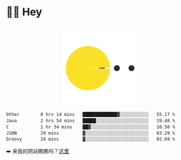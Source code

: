 
# 👋🏻 Hey
<div align="center">
	<br>
	<img src="https://raw.githubusercontent.com/Aniket965/Aniket965/master/pacman.svg?sanitize=true" width="200" height="200">
	<br>
</div>

<!--START_SECTION:waka-->

```txt
Other        8 hrs 14 mins   █████████████▓░░░░░░░░░░░   55.17 %
Java         2 hrs 54 mins   █████░░░░░░░░░░░░░░░░░░░░   19.48 %
C            1 hr 34 mins    ██▓░░░░░░░░░░░░░░░░░░░░░░   10.50 %
JSON         29 mins         ▓░░░░░░░░░░░░░░░░░░░░░░░░   03.29 %
Groovy       24 mins         ▓░░░░░░░░░░░░░░░░░░░░░░░░   02.69 %
```

<!--END_SECTION:waka-->

 ➡️  来我的网站瞧瞧吗？[这里](https://www.shaolongfei.com)

